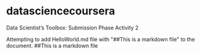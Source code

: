 datasciencecoursera
===================

Data Scientist’s Toolbox: Submission Phase Activity 2

Attempting to add HelloWorld.md file with "##This is a markdown file" to the document.
##This is a markdown file
